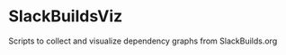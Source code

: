 SlackBuildsViz
==============

Scripts to collect and visualize dependency graphs from SlackBuilds.org
